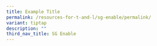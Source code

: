 ```yaml
---
title: Example Title
permalink: /resources-for-t-and-l/sg-enable/permalink/
variant: tiptap
description: ""
third_nav_title: SG Enable
---
```

